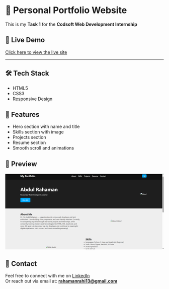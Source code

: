 # 💼 Personal Portfolio Website

This is my **Task 1** for the **Codsoft Web Development Internship**
## 🚀 Live Demo

[Click here to view the live site](https://earnest-crostata-0b99ab.netlify.app/)

---

## 🛠️ Tech Stack
- HTML5
- CSS3
- Responsive Design

## 📂 Features
- Hero section with name and title
- Skills section with image
- Projects section
- Resume section
- Smooth scroll and animations

## 📸 Preview
![Portfolio Preview](images/preview.png)


## 📧 Contact
Feel free to connect with me on [LinkedIn](https://www.linkedin.com/in/abdul-rahaman-14b183320/)  
Or reach out via email at: **rahamanrahi13@gmail.com**

